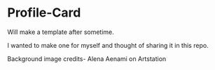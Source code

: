 # Profile-Card
Will make a template after sometime.

I wanted to make one for myself and thought of sharing it in this repo.

Background image credits- Alena Aenami on Artstation
